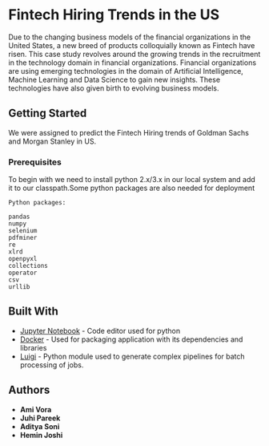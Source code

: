 # Fintech Hiring Trends in the US

Due to the changing business models of the financial organizations in the United States, a new breed of products colloquially known as Fintech have risen. This case study revolves around the growing trends in the recruitment in the technology domain in financial organizations. Financial organizations are using emerging technologies in the domain of Artificial Intelligence, Machine Learning and Data Science to gain new insights. These technologies have also given birth to evolving business models.

## Getting Started

We were assigned to predict the Fintech Hiring trends of Goldman Sachs and Morgan Stanley  in US.

### Prerequisites

To begin with we need to install python 2.x/3.x in our local system and add it to our classpath.Some python packages are also needed for deployment

```
Python packages:

pandas
numpy
selenium
pdfminer
re
xlrd
openpyxl
collections
operator
csv
urllib

```



## Built With

* [Jupyter Notebook](https://jupyter-notebook.readthedocs.io/en/stable/) - Code editor used for python
* [Docker](https://docs.docker.com/) - Used for packaging application  with its dependencies and libraries
* [Luigi](https://luigi.readthedocs.io/en/stable/) - Python module used to generate complex pipelines for batch processing of jobs.

## Authors

* **Ami Vora** 
* **Juhi Pareek** 
* **Aditya Soni** 
* **Hemin Joshi** 
